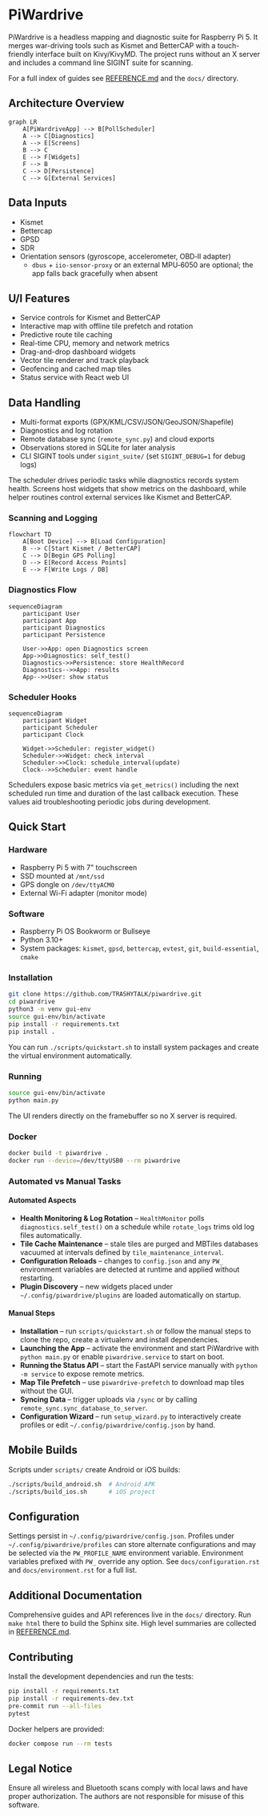# PiWardrive

PiWardrive is a headless mapping and diagnostic suite for Raspberry Pi 5. It merges war-driving tools such as Kismet and BetterCAP with a touch-friendly interface built on Kivy/KivyMD. The project runs without an X server and includes a command line SIGINT suite for scanning.

For a full index of guides see [REFERENCE.md](REFERENCE.md) and the `docs/` directory.

## Architecture Overview

```mermaid
graph LR
    A[PiWardriveApp] --> B[PollScheduler]
    A --> C[Diagnostics]
    A --> E[Screens]
    B --> C
    E --> F[Widgets]
    F --> B
    C --> D[Persistence]
    C --> G[External Services]
```

## Data Inputs
- Kismet
- Bettercap
- GPSD
- SDR
- Orientation sensors (gyroscope, accelerometer, OBD‑II adapter)
  - ``dbus`` + ``iio-sensor-proxy`` or an external MPU‑6050 are optional;
    the app falls back gracefully when absent



## U/I Features
- Service controls for Kismet and BetterCAP
- Interactive map with offline tile prefetch and rotation
- Predictive route tile caching
- Real-time CPU, memory and network metrics
- Drag-and-drop dashboard widgets
- Vector tile renderer and track playback
- Geofencing and cached map tiles
- Status service with React web UI


## Data Handling
- Multi-format exports (GPX/KML/CSV/JSON/GeoJSON/Shapefile)
- Diagnostics and log rotation
- Remote database sync (`remote_sync.py`) and cloud exports
- Observations stored in SQLite for later analysis
- CLI SIGINT tools under `sigint_suite/` (set `SIGINT_DEBUG=1` for debug logs)
  
The scheduler drives periodic tasks while diagnostics records system health. Screens host widgets that show metrics on the dashboard, while helper routines control external services like Kismet and BetterCAP.

### Scanning and Logging

```mermaid
flowchart TD
    A[Boot Device] --> B[Load Configuration]
    B --> C[Start Kismet / BetterCAP]
    C --> D[Begin GPS Polling]
    D --> E[Record Access Points]
    E --> F[Write Logs / DB]
```

### Diagnostics Flow

```mermaid
sequenceDiagram
    participant User
    participant App
    participant Diagnostics
    participant Persistence

    User->>App: open Diagnostics screen
    App->>Diagnostics: self_test()
    Diagnostics->>Persistence: store HealthRecord
    Diagnostics-->>App: results
    App-->>User: show status
```

### Scheduler Hooks

```mermaid
sequenceDiagram
    participant Widget
    participant Scheduler
    participant Clock

    Widget->>Scheduler: register_widget()
    Scheduler->>Widget: check interval
    Scheduler->>Clock: schedule_interval(update)
    Clock-->>Scheduler: event handle
```

Schedulers expose basic metrics via ``get_metrics()`` including the next
scheduled run time and duration of the last callback execution. These values
aid troubleshooting periodic jobs during development.

## Quick Start

### Hardware
- Raspberry Pi 5 with 7" touchscreen
- SSD mounted at `/mnt/ssd`
- GPS dongle on `/dev/ttyACM0`
- External Wi-Fi adapter (monitor mode)

### Software
- Raspberry Pi OS Bookworm or Bullseye
- Python 3.10+
- System packages: `kismet`, `gpsd`, `bettercap`, `evtest`, `git`, `build-essential`, `cmake`

### Installation

```bash
git clone https://github.com/TRASHYTALK/piwardrive.git
cd piwardrive
python3 -m venv gui-env
source gui-env/bin/activate
pip install -r requirements.txt
pip install .
```

You can run `./scripts/quickstart.sh` to install system packages and create the virtual environment automatically.

### Running

```bash
source gui-env/bin/activate
python main.py
```

The UI renders directly on the framebuffer so no X server is required.

### Docker

```bash
docker build -t piwardrive .
docker run --device=/dev/ttyUSB0 --rm piwardrive
```

### Automated vs Manual Tasks

#### Automated Aspects

* **Health Monitoring & Log Rotation** – `HealthMonitor` polls `diagnostics.self_test()` on a schedule while `rotate_logs` trims old log files automatically.
* **Tile Cache Maintenance** – stale tiles are purged and MBTiles databases vacuumed at intervals defined by `tile_maintenance_interval`.
* **Configuration Reloads** – changes to `config.json` and any `PW_` environment variables are detected at runtime and applied without restarting.
* **Plugin Discovery** – new widgets placed under `~/.config/piwardrive/plugins` are loaded automatically on startup.

#### Manual Steps

* **Installation** – run `scripts/quickstart.sh` or follow the manual steps to clone the repo, create a virtualenv and install dependencies.
* **Launching the App** – activate the environment and start PiWardrive with `python main.py` or enable `piwardrive.service` to start on boot.
* **Running the Status API** – start the FastAPI service manually with `python -m service` to expose remote metrics.
* **Map Tile Prefetch** – use `piwardrive-prefetch` to download map tiles without the GUI.
* **Syncing Data** – trigger uploads via `/sync` or by calling `remote_sync.sync_database_to_server`.
* **Configuration Wizard** – run `setup_wizard.py` to interactively create profiles or edit `~/.config/piwardrive/config.json` by hand.


## Mobile Builds

Scripts under `scripts/` create Android or iOS builds:

```bash
./scripts/build_android.sh  # Android APK
./scripts/build_ios.sh      # iOS project
```

## Configuration

Settings persist in `~/.config/piwardrive/config.json`. Profiles under
`~/.config/piwardrive/profiles` can store alternate configurations and may be
selected via the `PW_PROFILE_NAME` environment variable. Environment variables
prefixed with `PW_` override any option. See `docs/configuration.rst` and
`docs/environment.rst` for a full list.

## Additional Documentation

Comprehensive guides and API references live in the `docs/` directory. Run `make html` there to build the Sphinx site. High level summaries are collected in [REFERENCE.md](REFERENCE.md).

## Contributing

Install the development dependencies and run the tests:

```bash
pip install -r requirements.txt
pip install -r requirements-dev.txt
pre-commit run --all-files
pytest
```

Docker helpers are provided:

```bash
docker compose run --rm tests
```

## Legal Notice

Ensure all wireless and Bluetooth scans comply with local laws and have proper authorization. The authors are not responsible for misuse of this software.
